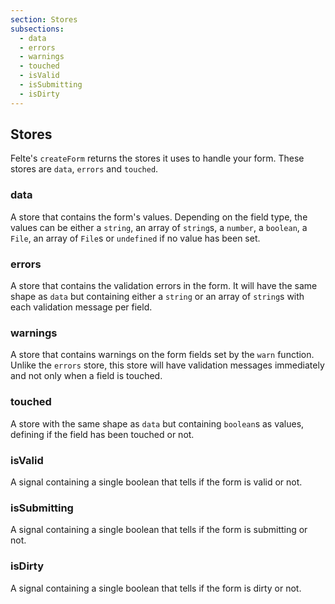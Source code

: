 ```yaml
---
section: Stores
subsections:
  - data
  - errors
  - warnings
  - touched
  - isValid
  - isSubmitting
  - isDirty
---
```


## Stores

Felte's `createForm` returns the stores it uses to handle your form. These stores are `data`, `errors` and `touched`.

### data

A store that contains the form's values. Depending on the field type, the values can be either a `string`, an array of `string`s, a `number`, a `boolean`, a `File`, an array of `File`s or `undefined` if no value has been set.

### errors

A store that contains the validation errors in the form. It will have the same shape as `data` but containing either a `string` or an array of `string`s with each validation message per field.

### warnings

A store that contains warnings on the form fields set by the `warn` function. Unlike the `errors` store, this store will have validation messages immediately and not only when a field is touched.

### touched

A store with the same shape as `data` but containing `boolean`s as values, defining if the field has been touched or not.

### isValid

A signal containing a single boolean that tells if the form is valid or not.

### isSubmitting

A signal containing a single boolean that tells if the form is submitting or not.

### isDirty

A signal containing a single boolean that tells if the form is dirty or not.
